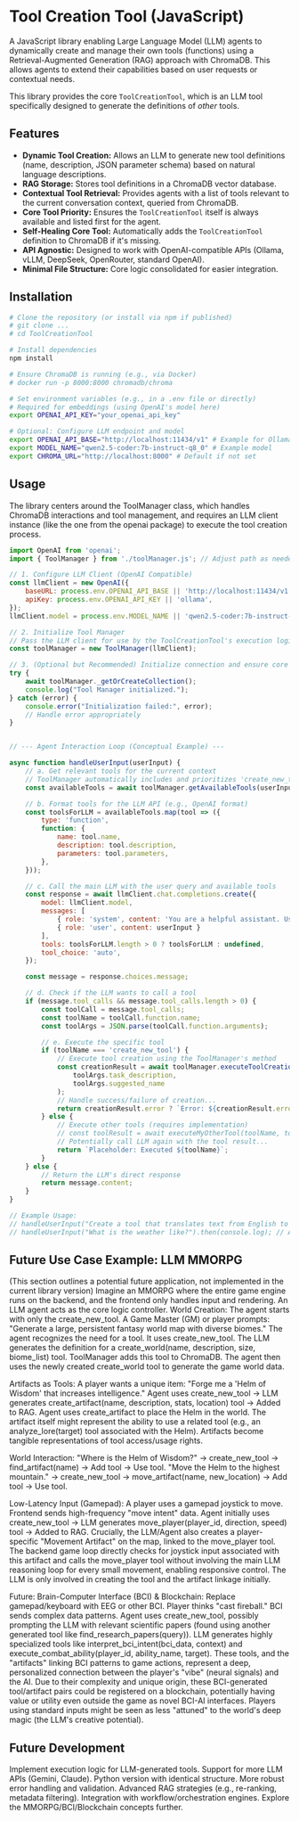 # Tool Creation Tool (JavaScript)

A JavaScript library enabling Large Language Model (LLM) agents to dynamically create and manage their own tools (functions) using a Retrieval-Augmented Generation (RAG) approach with ChromaDB. This allows agents to extend their capabilities based on user requests or contextual needs.

This library provides the core `ToolCreationTool`, which is an LLM tool specifically designed to generate the definitions of *other* tools.

## Features

*   **Dynamic Tool Creation:** Allows an LLM to generate new tool definitions (name, description, JSON parameter schema) based on natural language descriptions.
*   **RAG Storage:** Stores tool definitions in a ChromaDB vector database.
*   **Contextual Tool Retrieval:** Provides agents with a list of tools relevant to the current conversation context, queried from ChromaDB.
*   **Core Tool Priority:** Ensures the `ToolCreationTool` itself is always available and listed first for the agent.
*   **Self-Healing Core Tool:** Automatically adds the `ToolCreationTool` definition to ChromaDB if it's missing.
*   **API Agnostic:** Designed to work with OpenAI-compatible APIs (Ollama, vLLM, DeepSeek, OpenRouter, standard OpenAI).
*   **Minimal File Structure:** Core logic consolidated for easier integration.

## Installation

```bash
# Clone the repository (or install via npm if published)
# git clone ...
# cd ToolCreationTool

# Install dependencies
npm install

# Ensure ChromaDB is running (e.g., via Docker)
# docker run -p 8000:8000 chromadb/chroma

# Set environment variables (e.g., in a .env file or directly)
# Required for embeddings (using OpenAI's model here)
export OPENAI_API_KEY="your_openai_api_key"

# Optional: Configure LLM endpoint and model
export OPENAI_API_BASE="http://localhost:11434/v1" # Example for Ollama
export MODEL_NAME="qwen2.5-coder:7b-instruct-q8_0" # Example model
export CHROMA_URL="http://localhost:8000" # Default if not set
```

## Usage
The library centers around the ToolManager class, which handles ChromaDB interactions and tool management, and requires an LLM client instance (like the one from the openai package) to execute the tool creation process.

```javascript
import OpenAI from 'openai';
import { ToolManager } from './toolManager.js'; // Adjust path as needed

// 1. Configure LLM Client (OpenAI Compatible)
const llmClient = new OpenAI({
    baseURL: process.env.OPENAI_API_BASE || 'http://localhost:11434/v1',
    apiKey: process.env.OPENAI_API_KEY || 'ollama',
});
llmClient.model = process.env.MODEL_NAME || 'qwen2.5-coder:7b-instruct-q8_0';

// 2. Initialize Tool Manager
// Pass the LLM client for use by the ToolCreationTool's execution logic
const toolManager = new ToolManager(llmClient);

// 3. (Optional but Recommended) Initialize connection and ensure core tool exists
try {
    await toolManager._getOrCreateCollection();
    console.log("Tool Manager initialized.");
} catch (error) {
    console.error("Initialization failed:", error);
    // Handle error appropriately
}


// --- Agent Interaction Loop (Conceptual Example) ---

async function handleUserInput(userInput) {
    // a. Get relevant tools for the current context
    // ToolManager automatically includes and prioritizes 'create_new_tool'
    const availableTools = await toolManager.getAvailableTools(userInput, 5); // Get top 5 + core tool

    // b. Format tools for the LLM API (e.g., OpenAI format)
    const toolsForLLM = availableTools.map(tool => ({
        type: 'function',
        function: {
            name: tool.name,
            description: tool.description,
            parameters: tool.parameters,
        },
    }));

    // c. Call the main LLM with the user query and available tools
    const response = await llmClient.chat.completions.create({
        model: llmClient.model,
        messages: [
            { role: 'system', content: 'You are a helpful assistant. Use tools when needed.' },
            { role: 'user', content: userInput }
        ],
        tools: toolsForLLM.length > 0 ? toolsForLLM : undefined,
        tool_choice: 'auto',
    });

    const message = response.choices.message;

    // d. Check if the LLM wants to call a tool
    if (message.tool_calls && message.tool_calls.length > 0) {
        const toolCall = message.tool_calls;
        const toolName = toolCall.function.name;
        const toolArgs = JSON.parse(toolCall.function.arguments);

        // e. Execute the specific tool
        if (toolName === 'create_new_tool') {
            // Execute tool creation using the ToolManager's method
            const creationResult = await toolManager.executeToolCreation(
                toolArgs.task_description,
                toolArgs.suggested_name
            );
            // Handle success/failure of creation...
            return creationResult.error ? `Error: ${creationResult.error}` : `Tool '${creationResult.name}' created!`;
        } else {
            // Execute other tools (requires implementation)
            // const toolResult = await executeMyOtherTool(toolName, toolArgs);
            // Potentially call LLM again with the tool result...
            return `Placeholder: Executed ${toolName}`;
        }
    } else {
        // Return the LLM's direct response
        return message.content;
    }
}

// Example Usage:
// handleUserInput("Create a tool that translates text from English to French.").then(console.log);
// handleUserInput("What is the weather like?").then(console.log); // Assuming 'get_weather' tool exists
```

## Future Use Case Example: LLM MMORPG
(This section outlines a potential future application, not implemented in the current library version)
Imagine an MMORPG where the entire game engine runs on the backend, and the frontend only handles input and rendering. An LLM agent acts as the core logic controller.
World Creation: The agent starts with only the create_new_tool. A Game Master (GM) or player prompts: "Generate a large, persistent fantasy world map with diverse biomes."
The agent recognizes the need for a tool. It uses create_new_tool.
The LLM generates the definition for a create_world(name, description, size, biome_list) tool.
ToolManager adds this tool to ChromaDB.
The agent then uses the newly created create_world tool to generate the game world data.


Artifacts as Tools: A player wants a unique item: "Forge me a 'Helm of Wisdom' that increases intelligence."
Agent uses create_new_tool -> LLM generates create_artifact(name, description, stats, location) tool -> Added to RAG.
Agent uses create_artifact to place the Helm in the world. The artifact itself might represent the ability to use a related tool (e.g., an analyze_lore(target) tool associated with the Helm). Artifacts become tangible representations of tool access/usage rights.


World Interaction:
"Where is the Helm of Wisdom?" -> create_new_tool -> find_artifact(name) -> Add tool -> Use tool.
"Move the Helm to the highest mountain." -> create_new_tool -> move_artifact(name, new_location) -> Add tool -> Use tool.


Low-Latency Input (Gamepad): A player uses a gamepad joystick to move.
Frontend sends high-frequency "move intent" data.
Agent initially uses create_new_tool -> LLM generates move_player(player_id, direction, speed) tool -> Added to RAG.
Crucially, the LLM/Agent also creates a player-specific "Movement Artifact" on the map, linked to the move_player tool.
The backend game loop directly checks for joystick input associated with this artifact and calls the move_player tool without involving the main LLM reasoning loop for every small movement, enabling responsive control. The LLM is only involved in creating the tool and the artifact linkage initially.


Future: Brain-Computer Interface (BCI) & Blockchain:
Replace gamepad/keyboard with EEG or other BCI. Player thinks "cast fireball."
BCI sends complex data patterns.
Agent uses create_new_tool, possibly prompting the LLM with relevant scientific papers (found using another generated tool like find_research_papers(query)).
LLM generates highly specialized tools like interpret_bci_intent(bci_data, context) and execute_combat_ability(player_id, ability_name, target).
These tools, and the "artifacts" linking BCI patterns to game actions, represent a deep, personalized connection between the player's "vibe" (neural signals) and the AI.
Due to their complexity and unique origin, these BCI-generated tool/artifact pairs could be registered on a blockchain, potentially having value or utility even outside the game as novel BCI-AI interfaces. Players using standard inputs might be seen as less "attuned" to the world's deep magic (the LLM's creative potential).


## Future Development
Implement execution logic for LLM-generated tools.
Support for more LLM APIs (Gemini, Claude).
Python version with identical structure.
More robust error handling and validation.
Advanced RAG strategies (e.g., re-ranking, metadata filtering).
Integration with workflow/orchestration engines.
Explore the MMORPG/BCI/Blockchain concepts further.

